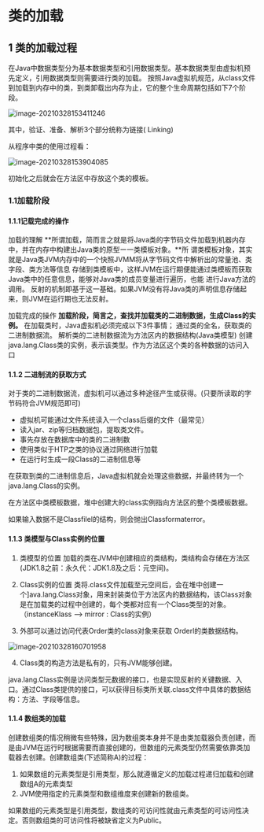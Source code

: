 # 类的加载

## 1 类的加载过程

在Java中数据类型分为基本数据类型和引用数据类型。基本数据类型由虚拟机预先定义，引用数据类型则需要进行类的加载。
按照Java虚拟机规范，从class文件到加载到内存中的类，到类卸载出内存为止，它的整个生命周期包括如下7个阶段。

![image-20210328153411246](https://github.com/MrL5z2k0/zkNode/blob/main/images/image-20210328153411246.png)

其中，验证、准备、解析3个部分统称为链接( Linking)

从程序中类的使用过程看：

![image-20210328153904085](https://github.com/MrL5z2k0/zkNode/blob/main/images/image-20210328153904085.png)

初始化之后就会在方法区中存放这个类的模板。

### 1.1加载阶段

#### 1.1.1记载完成的操作

加载的理解
**所谓加载，简而言之就是将Java类的字节码文件加载到机器内存中，并在内存中构建出Java类的原型ー一类模板对象。**所
谓类模板对象，其实就是Java类JVM内存中的一个快照JVMM将从字节码文件中解析出的常量池、类字段、类方法等信息
存储到类模板中，这样JVM在运行期便能通过类模板而获取Java类中的任意信息，能够对Java类的成员变量进行遍历，也能
进行Java方法的调用。
反射的机制即基于这一基础。如果JVM没有将Java类的声明信息存储起来，则JVM在运行期也无法反射。

加载完成的操作
**加载阶段，简言之，查找并加载类的二进制数据，生成Class的实例。**
在加载类时，Java虚拟机必须完成以下3件事情；
通过类的全名，获取类的二进制数据流。
解析类的二进制数据流为方法区内的数据结构(Java类模型)
创建java.lang.Class类的实例，表示该类型。作为方法区这个类的各种数据的访问入口

#### 1.1.2 二进制流的获取方式

对于类的二进制数据流，虚拟机可以通过多种途径产生或获得。(只要所读取的字节码符合JVM规范即可)

- 虚拟机可能通过文件系统读入一个class后缀的文件（最常见）
- 读入jar、zip等归档数据包，提取类文件。
- 事先存放在数据库中的类的二进制数
- 使用类似于HTP之类的协议通过网络进行加载
- 在运行时生成一段Class的二进制信息等

在获取到类的二进制信息后，Java虚拟机就会处理这些数据，并最终转为一个java.lang.Class的实例。

在方法区中类模板数据，堆中创建大的class实例指向方法区的整个类模板数据。

如果输入数据不是Classfilel的结构，则会抛出Classformaterror。

#### 1.1.3 类模型与Class实例的位置

1. 类模型的位置
   加载的类在JVM中创建相应的类结构，类结构会存储在方法区(JDK1.8之前：永久代：JDK1.8及之后：元空间)。

2. Class实例的位置
   类将.class文件加载至元空间后，会在堆中创建一个]ava.lang.Class对象，用来封装类位于方法区内的数据结构，该Class对象是在加载类的过程中创建的，每个类都对应有一个Class类型的对象。（instanceKlass  --> mirror : Class的实例）

3.  外部可以通过访问代表Order类的class对象来获取 Orderl的类数据结构。

   ![image-20210328160701958](https://github.com/MrL5z2k0/zkNode/blob/main/images/image-20210328160701958.png)

4. Class类的构造方法是私有的，只有JVM能够创建。 

java.lang.Class实例是访问类型元数据的接口，也是实现反射的关键数据、入口。通过Class类提供的接口，可以获得目标类所关联.class文件中具体的数据结构：方法、字段等信息。

#### 1.1.4 数组类的加载

创建数组类的情况稍微有些特殊，因为数组类本身并不是由类加载器负责创建，而是由JVM在运行时根据需要而直接创建的，但数组的元素类型仍然需要依靠类加载器去创建。创建数组类(下述简称A)的过程：

1. 如果数组的元素类型是引用类型，那么就遵循定义的加载过程递归加载和创建数组A的元素类型
2. JVM使用指定的元素类型和数组维度来创建新的数组类。

如果数组的元素类型是引用类型，数组类的可访问性就由元素类型的可访问性决定。否则数组类的可访问性将被缺省定义为Public。